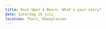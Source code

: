 ```yaml
---
title: Once Upon A Beach. What's your story?
date: Zaterdag 16 juli
location: Thorn, Maasplassen
---
```


